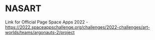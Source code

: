 # NASART
Link for Official Page Space Apps 2022 - https://2022.spaceappschallenge.org/challenges/2022-challenges/art-worlds/teams/argonauts-2/project
